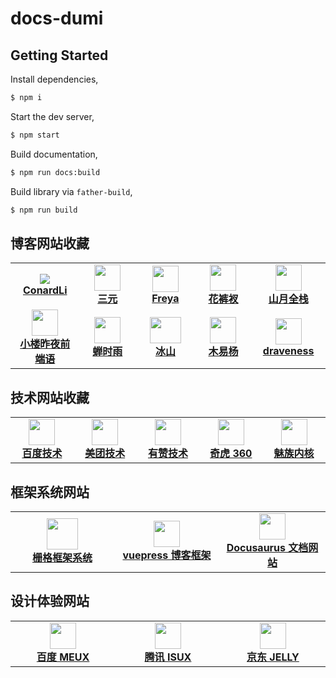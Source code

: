 # docs-dumi

## Getting Started

Install dependencies,

```bash
$ npm i
```

Start the dev server,

```bash
$ npm start
```

Build documentation,

```bash
$ npm run docs:build
```

Build library via `father-build`,

```bash
$ npm run build
```

## 博客网站收藏

<table id='blog'>
  <tr>
     <td width="160" align="center">
      <a target="_blank" href="http://www.conardli.top/blog/">
        <img src="https://terminus-paas.oss-cn-hangzhou.aliyuncs.com/pmp/attachments/file-935b9530-d751-4535-8a8b-34e87686bc98.png" />
        <br />
        <strong>ConardLi</strong>
      </a>
    </td>
    <td width="160" align="center">
      <a target="_blank" href="http://47.98.159.95/my_blog/">
        <img src="http://47.98.159.95/my_blog/logo.png" width="42" />
        <br />
        <strong>三元</strong>
      </a>
    </td>
    <td width="160" align="center">
      <a target="_blank" href="https://www.kancloud.cn/freya001/interview/1224405">
        <img src="https://avatar.kancloud.cn/a9/4571b4feb59a0d5407d1da3887f78d!large" width="42" />
        <br />
        <strong>Freya</strong>
      </a>
    </td>
    <td width="160" align="center">
      <a target="_blank" href="https://panjiachen.gitee.io/vue-element-admin-site/zh/">
        <img src="https://sf3-ttcdn-tos.pstatp.com/img/user-avatar/67ed0aaaf1132fd059b466f38d0af553~300x300.image" width="42" />
        <br />
        <strong>花裤衩</strong>
      </a>
    </td>
    <td width="160" align="center">
      <a target="_blank" href="https://q.shanyue.tech/">
        <img src="https://q.shanyue.tech/assets/img/logo.b8798990.png" height="42" />
        <br />
        <strong>山月全栈</strong>
      </a>
    </td>
  </tr>
  <tr>
     <td width="160" align="center">
      <a target="_blank" href="https://beyondouyuan.github.io/">
        <img src="https://beyondouyuan.github.io/img/ouyuan.jpg" width="42" />
        <br />
        <strong>小楼昨夜前端语</strong>
      </a>
    </td>
    <td width="160" align="center">
      <a target="_blank" href="https://chanshiyu.gitbook.io/blog/">
        <img src="https://gblobscdn.gitbook.com/spaces%2F-M3u58XVueZWq507CWAj%2Favatar-1585818193245.png?alt=media" width="42" />
        <br />
        <strong>蝉时雨</strong>
      </a>
    </td>
    <td width="160" align="center">
      <a target="_blank" href="http://www.cyanmaple.design/blog2/">
        <img src="https://img-qn.51miz.com/Photo/2018/02/09/13/P1346093_9216ebe11795531553314ff9cf8086ae.jpg" width="50" height="42" />
        <br />
        <strong>冰山</strong>
      </a>
    </td>
    <td width="160" align="center">
      <a target="_blank" href="https://muyiy.cn/">
        <img src="https://terminus-paas.oss-cn-hangzhou.aliyuncs.com/pmp/attachments/file-5fea5ad1-2cef-48c1-8985-4d720154ef2c.png" height="42" />
        <br />
        <strong>木易杨</strong>
      </a>
    </td>
    <td width="160" align="center">
      <a target="_blank" href="https://draveness.me/whys-the-design/">
        <img src="https://draveness.me/images/draven-logo.png" width="42" />
        <br />
        <strong>draveness</strong>
      </a>
    </td>
  </tr>
</table>

## 技术网站收藏

<table id='technology'>
  <tr>
     <td width="160" align="center">
      <a target="_blank" href="https://blog.51cto.com/baidutech/category6.html">
        <img src="https://terminus-paas.oss-cn-hangzhou.aliyuncs.com/pmp/attachments/file-879ff578-0fb9-4def-a471-1108ee080349.jpeg" width="42" />
        <br />
        <strong>百度技术</strong>
      </a>
    </td>
     <td width="160" align="center">
      <a target="_blank" href="https://tech.meituan.com/">
        <img src="https://s3plus.meituan.net/v1/mss_e2821d7f0cfe4ac1bf9202ecf9590e67/cdn-prod/file:9528bfdf/%E7%BE%8E%E5%9B%A2app.png" width="42" />
        <br />
        <strong>美团技术</strong>
      </a>
    </td>
    <td width="160" align="center">
      <a target="_blank" href="https://tech.youzan.com/">
        <img src="https://tech.youzan.com/content/images/2017/10/logo.png" width="42" />
        <br />
        <strong>有赞技术</strong>
      </a>
    </td>
    <td width="160" align="center">
      <a target="_blank" href="https://blogs.360.cn/">
        <img src="https://blogs.360.cn/blog/20181025/upload_f2fe77d9cf177c20255844973031ff23.png" width="42" />
        <br />
        <strong>奇虎 360</strong>
      </a>
    </td>
    <td width="160" align="center">
      <a target="_blank" href="http://kernel.meizu.com/">
        <img src="https://terminus-paas.oss-cn-hangzhou.aliyuncs.com/pmp/attachments/file-6a771bc0-123e-4812-9dca-17280ca54cd7.jpeg" width="42" />
        <br />
        <strong>魅族内核</strong>
      </a>
    </td>
  </tr>
</table>

## 框架系统网站

<table id='frame'>
  <tr>
     <td width="160" align="center">
      <a target="_blank" href="http://www.cyanmaple.design/">
        <img src="https://terminus-paas.oss-cn-hangzhou.aliyuncs.com/pmp/attachments/file-8ef0c6cf-07db-46a9-a022-02d08cc6276c.png" height="50" />
        <br />
        <strong>栅格框架系统</strong>
      </a>
    </td>
    <td width="160" align="center">
      <a target="_blank" href="https://www.vuepress.cn/">
        <img src="https://www.vuepress.cn/hero.png" width="42" />
        <br />
        <strong>vuepress 博客框架</strong>
      </a>
    </td>
    <td width="160" align="center">
      <a target="_blank" href="https://docusaurus.io/zh-CN/">
        <img src="https://docusaurus.io/zh-CN/img/docusaurus_keytar.svg" width="42" />
        <br />
        <strong>Docusaurus 文档网站</strong>
      </a>
    </td>
  </tr>
</table>

## 设计体验网站

<table id='design'>
  <tr>
     <td width="160" align="center">
      <a target="_blank" href="http://meux.baidu.com/">
        <img src="https://terminus-paas.oss-cn-hangzhou.aliyuncs.com/pmp/attachments/file-879ff578-0fb9-4def-a471-1108ee080349.jpeg" width="42" />
        <br />
        <strong>百度 MEUX</strong>
      </a>
    </td>
    <td width="160" align="center">
      <a target="_blank" href="https://isux.tencent.com/">
        <img src="https://terminus-paas.oss-cn-hangzhou.aliyuncs.com/pmp/attachments/file-7eeb2b58-4528-488c-896a-5841653b0ec2.jpeg" width="42" />
        <br />
        <strong>腾讯 ISUX</strong>
      </a>
    </td>
    <td width="160" align="center">
      <a target="_blank" href="https://jelly.jd.com/">
        <img src="https://terminus-paas.oss-cn-hangzhou.aliyuncs.com/pmp/attachments/file-286e5897-dc0b-457f-912a-dadf26c814ee.jpeg" width="42" />
        <br />
        <strong>京东 JELLY</strong>
      </a>
    </td>
  </tr>
</table>
